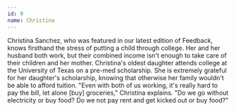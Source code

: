 ```yaml
---
id: 9
name: Christina
---
```


Christina Sanchez, who was featured in our latest edition of Feedback, knows firsthand the stress of putting a child through college. Her and her husband both work, but their combined income isn't enough to take care of their children and her mother. Christina's oldest daughter attends college at the University of Texas on a pre-med scholarship. She is extremely grateful for her daughter's scholarship, knowing that otherwise her family wouldn't be able to afford tuition. "Even with both of us working, it's really hard to pay the bill, let alone [buy] groceries," Christina explains. "Do we go without electricity or buy food? Do we not pay rent and get kicked out or buy food?"
